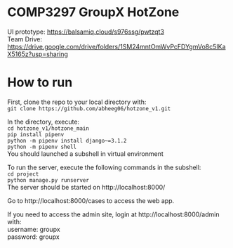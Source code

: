 # COMP3297 GroupX HotZone

UI prototype: https://balsamiq.cloud/s976ssg/pwtzqt3  
Team Drive: https://drive.google.com/drive/folders/1SM24mntOmWvPcFDYgmVo8c5IKaX5165z?usp=sharing  

# How to run
First, clone the repo to your local directory with:  
`git clone https://github.com/abheeg06/hotzone_v1.git`  

In the directory, execute:  
`cd hotzone_v1/hotzone_main`  
`pip install pipenv`  
`python -m pipenv install django~=3.1.2`  
`python -m pipenv shell`  
You should launched a subshell in virtual environment  
  
To run the server, execute the following commands in the subshell:  
`cd project`  
`python manage.py runserver`  
The server should be started on http://localhost:8000/  
  
Go to http://localhost:8000/cases to access the web app.  
  
If you need to access the admin site, login at http://localhost:8000/admin with:  
username: groupx  
password: groupx  
